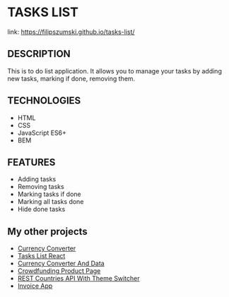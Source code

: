 # TASKS LIST
link: https://filipszumski.github.io/tasks-list/
## DESCRIPTION

This is to do list application. It allows you to manage your tasks by adding new tasks, marking if done, removing them.
## TECHNOLOGIES

- HTML
- CSS 
- JavaScript ES6+
- BEM
## FEATURES
- Adding tasks
- Removing tasks
- Marking tasks if done
- Marking all tasks done
- Hide done tasks

## My other projects

- [Currency Converter](https://github.com/filipszumski/currency-converter)
- [Tasks List React](https://github.com/filipszumski/tasks-list-react)
- [Currency Converter And Data](https://github.com/filipszumski/currency-converter-and-data-react)
- [Crowdfunding Product Page](https://github.com/filipszumski/crowdfunding-product-page)
- [REST Countries API With Theme Switcher](https://github.com/filipszumski/rest-countries-api-with-color-theme-switcher)
- [Invoice App](https://github.com/filipszumski/invoice-app)

